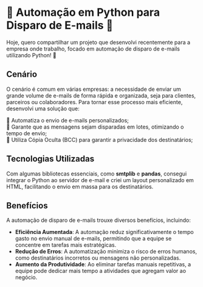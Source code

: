 # 🚀 Automação em Python para Disparo de E-mails 📧

Hoje, quero compartilhar um projeto que desenvolvi recentemente para a empresa onde trabalho, focado em automação de disparo de e-mails utilizando Python! 🎯

## Cenário

O cenário é comum em várias empresas: a necessidade de enviar um grande volume de e-mails de forma rápida e organizada, seja para clientes, parceiros ou colaboradores. Para tornar esse processo mais eficiente, desenvolvi uma solução que:

🔹 Automatiza o envio de e-mails personalizados;  
🔹 Garante que as mensagens sejam disparadas em lotes, otimizando o tempo de envio;  
🔹 Utiliza Cópia Oculta (BCC) para garantir a privacidade dos destinatários;  

## Tecnologias Utilizadas

Com algumas bibliotecas essenciais, como **smtplib** e **pandas**, consegui integrar o Python ao servidor de e-mail e criei um layout personalizado em HTML, facilitando o envio em massa para os destinatários.

## Benefícios

A automação de disparo de e-mails trouxe diversos benefícios, incluindo:

- **Eficiência Aumentada**: A automação reduz significativamente o tempo gasto no envio manual de e-mails, permitindo que a equipe se concentre em tarefas mais estratégicas.
- **Redução de Erros**: A automatização minimiza o risco de erros humanos, como destinatários incorretos ou mensagens não personalizadas.
- **Aumento da Produtividade**: Ao eliminar tarefas manuais repetitivas, a equipe pode dedicar mais tempo a atividades que agregam valor ao negócio.


